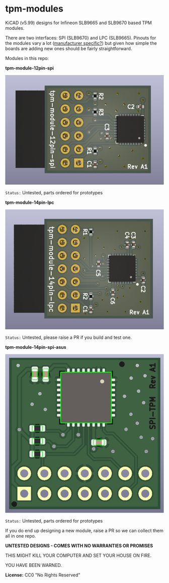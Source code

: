 # tpm-modules

KiCAD (v5.99) designs for Infineon SLB9665 and SLB9670 based TPM modules.

There are two interfaces: SPI (SLB9670) and LPC (SLB9665). Pinouts for the modules vary a lot ([manufacturer specific?](https://superuser.com/a/1537838)) but given how simple the boards are adding new ones should be fairly straightforward. 

Modules in this repo:

**tpm-module-12pin-spi**

![tpm-module-12pin-spi](https://raw.githubusercontent.com/electrolama/tpm-modules/main/tpm-module-12pin-spi/board-render.png)

`Status:` Untested, parts ordered for prototypes

**tpm-module-14pin-lpc**

![tpm-module-14pin-lpc](https://raw.githubusercontent.com/electrolama/tpm-modules/main/tpm-module-14pin-lpc/board-render.png)

`Status:` Untested, please raise a PR if you build and test one.

**tpm-module-14pin-spi-asus**

![tpm-module-14pin-spi-asus](https://raw.githubusercontent.com/electrolama/tpm-modules/main/tpm-module-14pin-spi-asus/board-render.png)

`Status:` Untested, parts ordered for prototypes

If you do end up designing a new module, raise a PR so we can collect them all in one repo.

**UNTESTED DESIGNS - COMES WITH NO WARRANTIES OR PROMISES**

THIS MIGHT KILL YOUR COMPUTER AND SET YOUR HOUSE ON FIRE.

YOU HAVE BEEN WARNED.

**License:** CC0 "No Rights Reserved"
